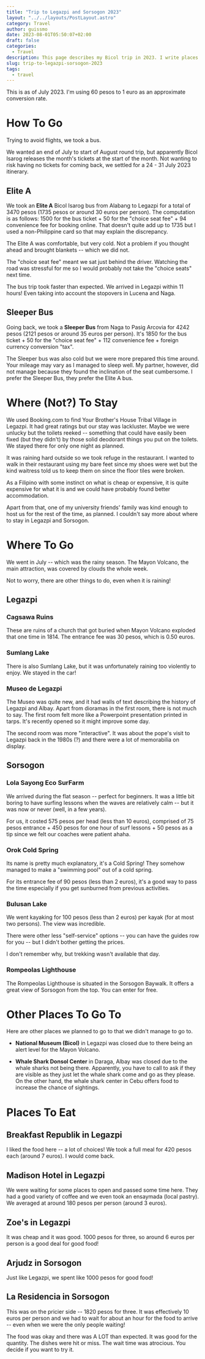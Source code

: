 ```yaml
---
title: "Trip to Legazpi and Sorsogon 2023"
layout: "../../layouts/PostLayout.astro"
category: Travel
author: guissmo
date: 2023-08-01T05:50:07+02:00
draft: false
categories:
  - Travel
description: This page describes my Bicol trip in 2023. I write places we went to, places we ate at, how we went there, and accompanied them with the prices that other travellers might find useful.
slug: trip-to-legazpi-sorsogon-2023
tags:
  - travel
---
```


This is as of July 2023. I'm using 60 pesos to 1 euro as an approximate conversion rate.

# How To Go

Trying to avoid flights, we took a bus.

We wanted an end of July to start of August round trip, but apparently Bicol Isarog releases the month's tickets at the start of the month. Not wanting to risk having no tickets for coming back, we settled for a 24 - 31 July 2023 itinerary.

## Elite A

We took an **Elite A** Bicol Isarog bus from Alabang to Legazpi for a total of 3470 pesos (1735 pesos or around 30 euros per person). The computation is as follows: 1500 for the bus ticket + 50 for the "choice seat fee" + 94 convenience fee for booking online. That doesn't quite add up to 1735 but I used a non-Philippine card so that may explain the discrepancy.

The Elite A was comfortable, but very cold. Not a problem if you thought ahead and brought blankets -- which we did not.

The "choice seat fee" meant we sat just behind the driver. Watching the road was stressful for me so I would probably not take the "choice seats" next time.

The bus trip took faster than expected. We arrived in Legazpi within 11 hours! Even taking into account the stopovers in Lucena and Naga.

## Sleeper Bus

Going back, we took a **Sleeper Bus** from Naga to Pasig Arcovia for 4242 pesos (2121 pesos or around 35 euros per person). It's 1850 for the bus ticket + 50 for the "choice seat fee" + 112 convenience fee + foreign currency conversion "tax".

The Sleeper bus was also cold but we were more prepared this time around. Your mileage may vary as I managed to sleep well. My partner, however, did not manage because they found the inclination of the seat cumbersome. I prefer the Sleeper Bus, they prefer the Elite A bus.

# Where (Not?) To Stay

We used Booking.com to find Your Brother's House Tribal Village in Legazpi. It had great ratings but our stay was lackluster. Maybe we were unlucky but the toilets reeked -- something that could have easily been fixed (but they didn't) by those solid deodorant things you put on the toilets. We stayed there for only one night as planned.

It was raining hard outside so we took refuge in the restaurant. I wanted to walk in their restaurant using my bare feet since my shoes were wet but the kind waitress told us to keep them on since the floor tiles were broken.

As a Filipino with some instinct on what is cheap or expensive, it is quite expensive for what it is and we could have probably found better accommodation.

Apart from that, one of my university friends' family was kind enough to host us for the rest of the time, as planned. I couldn't say more about where to stay in Legazpi and Sorsogon.

# Where To Go

We went in July -- which was the rainy season. The Mayon Volcano, the main attraction, was covered by clouds the whole week.

Not to worry, there are other things to do, even when it is raining!

## Legazpi

### Cagsawa Ruins

These are ruins of a church that got buried when Mayon Volcano exploded that one time in 1814. The entrance fee was 30 pesos, which is 0.50 euros.

### Sumlang Lake

There is also Sumlang Lake, but it was unfortunately raining too violently to enjoy. We stayed in the car!

### Museo de Legazpi

The Museo was quite new, and it had walls of text describing the history of Legazpi and Albay. Apart from dioramas in the first room, there is not much to say. The first room felt more like a Powerpoint presentation printed in tarps. It's recently opened so it might improve some day.

The second room was more "interactive". It was about the pope's visit to Legazpi back in the 1980s (?) and there were a lot of memorabilia on display.

## Sorsogon

### Lola Sayong Eco SurFarm

We arrived during the flat season -- perfect for beginners. It was a little bit boring to have surfing lessons when the waves are relatively calm -- but it was now or never (well, in a few years).

For us, it costed 575 pesos per head (less than 10 euros), comprised of 75 pesos entrance + 450 pesos for one hour of surf lessons + 50 pesos as a tip since we felt our coaches were patient ahaha.

### Orok Cold Spring

Its name is pretty much explanatory, it's a Cold Spring! They somehow managed to make a "swimming pool" out of a cold spring.

For its entrance fee of 90 pesos (less than 2 euros), it's a good way to pass the time especially if you get sunburned from previous activities.

### Bulusan Lake

We went kayaking for 100 pesos (less than 2 euros) per kayak (for at most two persons). The view was incredible.

There were other less "self-service" options -- you can have the guides row for you -- but I didn't bother getting the prices.

I don't remember why, but trekking wasn't available that day.

### Rompeolas Lighthouse

The Rompeolas Lighthouse is situated in the Sorsogon Baywalk. It offers a great view of Sorsogon from the top. You can enter for free.

# Other Places To Go To

Here are other places we planned to go to that we didn't manage to go to.

- **National Museum (Bicol)** in Legazpi was closed due to there being an alert level for the Mayon Volcano.

- **Whale Shark Donsol Center** in Daraga, Albay was closed due to the whale sharks not being there. Apparently, you have to call to ask if they are visible as they just let the whale shark come and go as they please. On the other hand, the whale shark center in Cebu offers food to increase the chance of sightings.

# Places To Eat

## Breakfast Republik in Legazpi

I liked the food here -- a lot of choices! We took a full meal for 420 pesos each (around 7 euros). I would come back.

## Madison Hotel in Legazpi

We were waiting for some places to open and passed some time here. They had a good variety of coffee and we even took an ensaymada (local pastry). We averaged at around 180 pesos per person (around 3 euros).

## Zoe's in Legazpi

It was cheap and it was good. 1000 pesos for three, so around 6 euros per person is a good deal for good food!

## Arjudz in Sorsogon

Just like Legazpi, we spent like 1000 pesos for good food!

## La Residencia in Sorsogon

This was on the pricier side -- 1820 pesos for three. It was effectively 10 euros per person and we had to wait for about an hour for the food to arrive -- even when we were the only people waiting!

The food was okay and there was A LOT than expected. It was good for the quantity. The dishes were hit or miss. The wait time was atrocious. You decide if you want to try it.
